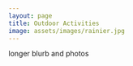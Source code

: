 ```yaml
---
layout: page
title: Outdoor Activities
image: assets/images/rainier.jpg
---
```


longer blurb and photos

